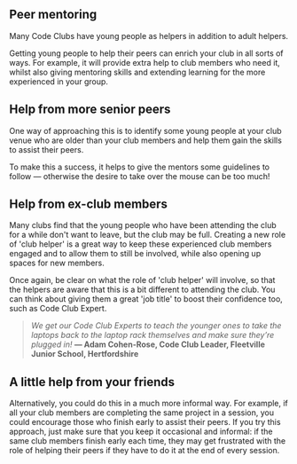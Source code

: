 
## Peer mentoring

Many Code Clubs have young people as helpers in addition to adult helpers.

Getting young people to help their peers can enrich your club in all sorts of ways. For example, it will provide extra help to club members who need it, whilst also giving mentoring skills and extending learning for the more experienced in your group.

## Help from more senior peers

One way of approaching this is to identify some young people at your club venue who are older than your club members and help them gain the skills to assist their peers.

To make this a success, it helps to give the mentors some guidelines to follow — otherwise the desire to take over the mouse can be too much!

## Help from ex-club members

Many clubs find that the young people who have been attending the club for a while don't want to leave, but the club may be full. Creating a new role of 'club helper' is a great way to keep these experienced club members engaged and to allow them to still be involved, while also opening up spaces for new members.

Once again, be clear on what the role of 'club helper' will involve, so that the helpers are aware that this is a bit different to attending the club. You can think about giving them a great 'job title' to boost their confidence too, such as Code Club Expert.

> *We get our Code Club Experts to teach the younger ones to take the laptops back to the laptop rack themselves and make sure they’re plugged in!*
**— Adam Cohen-Rose, Code Club Leader, Fleetville Junior School, Hertfordshire**

## A little help from your friends

Alternatively, you could do this in a much more informal way. For example, if all your club members are completing the same project in a session, you could encourage those who finish early to assist their peers. If you try this approach, just make sure that you keep it occasional and informal: if the same club members finish early each time, they may get frustrated with the role of helping their peers if they have to do it at the end of every session.
